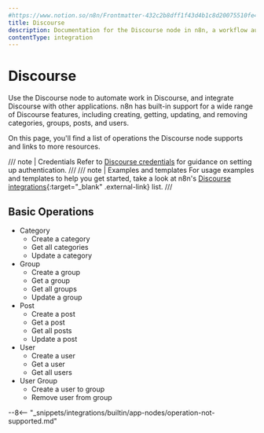 ```yaml
---
#https://www.notion.so/n8n/Frontmatter-432c2b8dff1f43d4b1c8d20075510fe4
title: Discourse
description: Documentation for the Discourse node in n8n, a workflow automation platform. Includes details of operations and configuration, and links to examples and credentials information.
contentType: integration
---
```


# Discourse

Use the Discourse node to automate work in Discourse, and integrate Discourse with other applications. n8n has built-in support for a wide range of Discourse features, including creating, getting, updating, and removing categories, groups, posts, and users.

On this page, you'll find a list of operations the Discourse node supports and links to more resources.

/// note | Credentials
Refer to [Discourse credentials](/integrations/builtin/credentials/discourse/) for guidance on setting up authentication. 
///
/// note | Examples and templates
For usage examples and templates to help you get started, take a look at n8n's [Discourse integrations](https://n8n.io/integrations/discourse/){:target="_blank" .external-link} list.
///


## Basic Operations

* Category
    * Create a category
    * Get all categories
    * Update a category
* Group
    * Create a group
    * Get a group
    * Get all groups
    * Update a group
* Post
    * Create a post
    * Get a post
    * Get all posts
    * Update a post
* User
    * Create a user
    * Get a user
    * Get all users
* User Group
    * Create a user to group
    * Remove user from group


--8<-- "_snippets/integrations/builtin/app-nodes/operation-not-supported.md"

